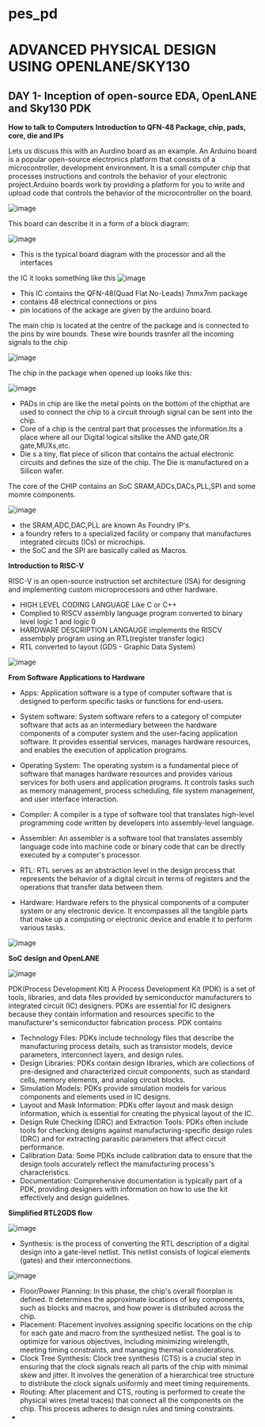 # pes_pd
# ADVANCED PHYSICAL DESIGN USING OPENLANE/SKY130

## DAY 1- Inception of open-source EDA, OpenLANE and Sky130 PDK

**How to talk to Computers**
**Introduction to QFN-48 Package, chip, pads, core, die and IPs**

Lets us discuss this with an Aurdino board as an example.
An Arduino board is a popular open-source electronics platform that consists of a microcontroller, development environment. It is a small computer chip that processes instructions and controls the behavior of your electronic project.Arduino boards work by providing a platform for you to write and upload code that controls the behavior of the microcontroller on the board.

![image](https://github.com/Anirudh-Ravi123/pes_pd/assets/142154804/3c9c1cb2-abef-4592-9456-4f93f9224a1d)

This board can describe it in a form of a block diagram:

![image](https://github.com/Anirudh-Ravi123/pes_pd/assets/142154804/9a3fb263-e0bd-4a43-96c4-6cf5bfe105e8)

- This is the typical board diagram with the processor and all the interfaces

the IC it looks something like this
![image](https://github.com/Anirudh-Ravi123/pes_pd/assets/142154804/4eb85a39-26e1-4977-b477-e1954dbf552a)

- This IC contains the QFN-48(Quad Flat No-Leads) 7nmx7nm package
-  contains 48 electrical connections or pins
-  pin locations of the ackage are given by the arduino board.

The main chip is located at the centre of the package and is connected to the pins by wire bounds.
These wire bounds trasnfer all the incoming signals to the chip

![image](https://github.com/Anirudh-Ravi123/pes_pd/assets/142154804/edf8e92c-6063-416f-b96f-9ffdb2548fc8)

The chip in the package when opened up looks like this:

![image](https://github.com/Anirudh-Ravi123/pes_pd/assets/142154804/85a1f1d3-c0e4-4b5c-ba93-76eee42fe166)

-  PADs in chip are like the  metal  points on the bottom of the chipthat are  used to connect the chip to a circuit through signal can be sent into the chip.
-  Core of a chip is  the central part that  processes the information.Its a place where all our Digital logical sitslike the AND gate,OR gate,MUXs,etc.
-  Die s a tiny, flat piece of silicon that contains the actual electronic circuits and defines the size of the chip. The  Die is manufactured on a Silicon wafer.

The core of the CHIP contains  an SoC SRAM,ADCs,DACs,PLL,SPI and some momre components.

![image](https://github.com/Anirudh-Ravi123/pes_pd/assets/142154804/439258ad-5afa-497d-8b8c-50b34274dcb1)

- the SRAM,ADC,DAC,PLL  are known As Foundry IP's.
-  a foundry refers to a specialized facility or company that manufactures integrated circuits (ICs) or microchips.
-  the SoC and the SPI are basically called as Macros.

  
  **Introduction to RISC-V**

  RISC-V is an open-source instruction set architecture (ISA) for designing and implementing custom microprocessors and other hardware.
- HIGH LEVEL CODING LANGUAGE Like C or C++
- Complied to RISCV assembly language program converted to binary level logic 1 and logic 0
- HARDWARE DESCRIPTION LANGAUGE implements the RISCV assembply program using an RTL(register transfer logic)
- RTL converted to layout (GDS - Graphic Data System)

![image](https://github.com/Anirudh-Ravi123/pes_pd/assets/142154804/ca4052e8-bdc3-474f-ae66-4e7e53449c1d)

**From Software Applications to Hardware**
- Apps: Application software is a type of computer software that is designed to perform specific tasks or functions for end-users.

- System software: System software refers to a category of computer software that acts as an intermediary between the hardware components of a computer system and the user-facing application software. It provides essential services, manages hardware resources, and enables the execution of application programs.

- Operating System: The operating system is a fundamental piece of software that manages hardware resources and provides various services for both users and application programs. It controls tasks such as memory management, process scheduling, file system management, and user interface interaction.

- Compiler: A compiler is a type of software tool that translates high-level programming code written by developers into assembly-level language.

- Assembler: An assembler is a software tool that translates assembly language code into machine code or binary code that can be directly executed by a computer's processor.

- RTL: RTL serves as an abstraction level in the design process that represents the behavior of a digital circuit in terms of registers and the operations that transfer data between them.

- Hardware: Hardware refers to the physical components of a computer system or any electronic device. It encompasses all the tangible parts that make up a computing or electronic device and enable it to perform various tasks.

![image](https://github.com/Anirudh-Ravi123/pes_pd/assets/142154804/1609a405-fae2-4670-9361-bea50432ae4a)



**SoC design and OpenLANE**

![image](https://github.com/Anirudh-Ravi123/pes_pd/assets/142154804/9efd82d1-2a6d-42a9-b830-bdddff55bc2a)


PDK(Process Development Kit)
A Process Development Kit (PDK) is a set of tools, libraries, and data files provided by semiconductor manufacturers to integrated circuit (IC) designers. PDKs are essential for IC designers because they contain information and resources specific to the manufacturer's semiconductor fabrication process.
PDK contains
- Technology Files: PDKs include technology files that describe the manufacturing process details, such as transistor models, device parameters, interconnect layers, and design rules.
- Design Libraries: PDKs contain design libraries, which are collections of pre-designed and characterized circuit components, such as standard cells, memory elements, and analog circuit blocks.
- Simulation Models: PDKs provide simulation models for various components and elements used in IC designs.
- Layout and Mask Information: PDKs offer layout and mask design information, which is essential for creating the physical layout of the IC.
- Design Rule Checking (DRC) and Extraction Tools: PDKs often include tools for checking designs against manufacturing-specific design rules (DRC) and for extracting parasitic parameters that affect circuit performance.
- Calibration Data: Some PDKs include calibration data to ensure that the design tools accurately reflect the manufacturing process's characteristics.
- Documentation: Comprehensive documentation is typically part of a PDK, providing designers with information on how to use the kit effectively and design guidelines.


**Simplified RTL2GDS flow**

![image](https://github.com/Anirudh-Ravi123/pes_pd/assets/142154804/4fe32ecc-076b-4414-abe0-6f150129907a)

- Synthesis: is the process of converting the RTL description of a digital design into a gate-level netlist. This netlist consists of logical elements (gates) and their interconnections.

 ![image](https://github.com/Anirudh-Ravi123/pes_pd/assets/142154804/bdf8b089-cd8e-4320-88d5-305e71f0a9f7)


- Floor/Power Planning: In this phase, the chip's overall floorplan is defined. It determines the approximate locations of key components, such as blocks and macros, and how power is distributed across the chip.
- Placement: Placement involves assigning specific locations on the chip for each gate and macro from the synthesized netlist. The goal is to optimize for various objectives, including minimizing wirelength, meeting timing constraints, and managing thermal considerations.
- Clock Tree Synthesis: Clock tree synthesis (CTS) is a crucial step in ensuring that the clock signals reach all parts of the chip with minimal skew and jitter. It involves the generation of a hierarchical tree structure to distribute the clock signals uniformly and meet timing requirements.
- Routing: After placement and CTS, routing is performed to create the physical wires (metal traces) that connect all the components on the chip. This process adheres to design rules and timing constraints.
- 

